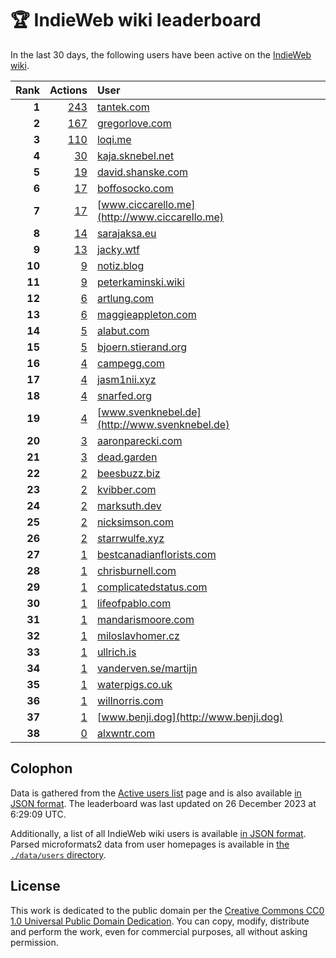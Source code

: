# 🏆 IndieWeb wiki leaderboard

In the last 30 days, the following users have been active on the [IndieWeb wiki](https://indieweb.org).

| Rank | Actions | User |
|-----:|--------:|:-----|
| **1** | [243](https://indieweb.org/Special:Contributions/Tantek.com) | [tantek.com](http://tantek.com) |
| **2** | [167](https://indieweb.org/Special:Contributions/Gregorlove.com) | [gregorlove.com](http://gregorlove.com) |
| **3** | [110](https://indieweb.org/Special:Contributions/Loqi.me) | [loqi.me](http://loqi.me) |
| **4** | [30](https://indieweb.org/Special:Contributions/Kaja.sknebel.net) | [kaja.sknebel.net](http://kaja.sknebel.net) |
| **5** | [19](https://indieweb.org/Special:Contributions/David.shanske.com) | [david.shanske.com](http://david.shanske.com) |
| **6** | [17](https://indieweb.org/Special:Contributions/Boffosocko.com) | [boffosocko.com](http://boffosocko.com) |
| **7** | [17](https://indieweb.org/Special:Contributions/Www.ciccarello.me) | [www.ciccarello.me](http://www.ciccarello.me) |
| **8** | [14](https://indieweb.org/Special:Contributions/Sarajaksa.eu) | [sarajaksa.eu](http://sarajaksa.eu) |
| **9** | [13](https://indieweb.org/Special:Contributions/Jacky.wtf) | [jacky.wtf](http://jacky.wtf) |
| **10** | [9](https://indieweb.org/Special:Contributions/Notiz.blog) | [notiz.blog](http://notiz.blog) |
| **11** | [9](https://indieweb.org/Special:Contributions/Peterkaminski.wiki) | [peterkaminski.wiki](http://peterkaminski.wiki) |
| **12** | [6](https://indieweb.org/Special:Contributions/Artlung.com) | [artlung.com](http://artlung.com) |
| **13** | [6](https://indieweb.org/Special:Contributions/Maggieappleton.com) | [maggieappleton.com](http://maggieappleton.com) |
| **14** | [5](https://indieweb.org/Special:Contributions/Alabut.com) | [alabut.com](http://alabut.com) |
| **15** | [5](https://indieweb.org/Special:Contributions/Bjoern.stierand.org) | [bjoern.stierand.org](http://bjoern.stierand.org) |
| **16** | [4](https://indieweb.org/Special:Contributions/Campegg.com) | [campegg.com](http://campegg.com) |
| **17** | [4](https://indieweb.org/Special:Contributions/Jasm1nii.xyz) | [jasm1nii.xyz](http://jasm1nii.xyz) |
| **18** | [4](https://indieweb.org/Special:Contributions/Snarfed.org) | [snarfed.org](http://snarfed.org) |
| **19** | [4](https://indieweb.org/Special:Contributions/Www.svenknebel.de) | [www.svenknebel.de](http://www.svenknebel.de) |
| **20** | [3](https://indieweb.org/Special:Contributions/Aaronparecki.com) | [aaronparecki.com](http://aaronparecki.com) |
| **21** | [3](https://indieweb.org/Special:Contributions/Dead.garden) | [dead.garden](http://dead.garden) |
| **22** | [2](https://indieweb.org/Special:Contributions/Beesbuzz.biz) | [beesbuzz.biz](http://beesbuzz.biz) |
| **23** | [2](https://indieweb.org/Special:Contributions/Kvibber.com) | [kvibber.com](http://kvibber.com) |
| **24** | [2](https://indieweb.org/Special:Contributions/Marksuth.dev) | [marksuth.dev](http://marksuth.dev) |
| **25** | [2](https://indieweb.org/Special:Contributions/Nicksimson.com) | [nicksimson.com](http://nicksimson.com) |
| **26** | [2](https://indieweb.org/Special:Contributions/Starrwulfe.xyz) | [starrwulfe.xyz](http://starrwulfe.xyz) |
| **27** | [1](https://indieweb.org/Special:Contributions/Bestcanadianflorists.com) | [bestcanadianflorists.com](http://bestcanadianflorists.com) |
| **28** | [1](https://indieweb.org/Special:Contributions/Chrisburnell.com) | [chrisburnell.com](http://chrisburnell.com) |
| **29** | [1](https://indieweb.org/Special:Contributions/Complicatedstatus.com) | [complicatedstatus.com](http://complicatedstatus.com) |
| **30** | [1](https://indieweb.org/Special:Contributions/Lifeofpablo.com) | [lifeofpablo.com](http://lifeofpablo.com) |
| **31** | [1](https://indieweb.org/Special:Contributions/Mandarismoore.com) | [mandarismoore.com](http://mandarismoore.com) |
| **32** | [1](https://indieweb.org/Special:Contributions/Miloslavhomer.cz) | [miloslavhomer.cz](http://miloslavhomer.cz) |
| **33** | [1](https://indieweb.org/Special:Contributions/Ullrich.is) | [ullrich.is](http://ullrich.is) |
| **34** | [1](https://indieweb.org/Special:Contributions/Vanderven.se_martijn) | [vanderven.se/martijn](http://vanderven.se/martijn) |
| **35** | [1](https://indieweb.org/Special:Contributions/Waterpigs.co.uk) | [waterpigs.co.uk](http://waterpigs.co.uk) |
| **36** | [1](https://indieweb.org/Special:Contributions/Willnorris.com) | [willnorris.com](http://willnorris.com) |
| **37** | [1](https://indieweb.org/Special:Contributions/Www.benji.dog) | [www.benji.dog](http://www.benji.dog) |
| **38** | [0](https://indieweb.org/Special:Contributions/Alxwntr.com) | [alxwntr.com](http://alxwntr.com) |


## Colophon

Data is gathered from the [Active users list](https://indieweb.org/Special:ActiveUsers) page and is also available [in JSON format](https://github.com/jgarber623/indieweb-wiki-leaderboard/blob/main/data/leaderboard.json). The leaderboard was last updated on 26 December 2023 at 6:29:09 UTC.

Additionally, a list of all IndieWeb wiki users is available [in JSON format](https://github.com/jgarber623/indieweb-wiki-leaderboard/blob/main/data/users.json). Parsed microformats2 data from user homepages is available in [the `./data/users` directory](https://github.com/jgarber623/indieweb-wiki-leaderboard/blob/main/data/users).

## License

This work is dedicated to the public domain per the [Creative Commons CC0 1.0 Universal Public Domain Dedication](https://creativecommons.org/publicdomain/zero/1.0/). You can copy, modify, distribute and perform the work, even for commercial purposes, all without asking permission.
